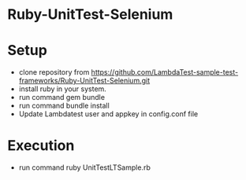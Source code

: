 # Ruby-UnitTest-Selenium

# Setup
* clone repository from https://github.com/LambdaTest-sample-test-frameworks/Ruby-UnitTest-Selenium.git
* install ruby in your system.
* run command gem bundle
* run command bundle install
* Update Lambdatest user and appkey in config.conf file

# Execution
* run command ruby UnitTestLTSample.rb
